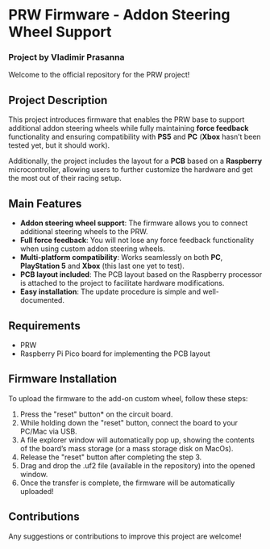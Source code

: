 # PRW Firmware - Addon Steering Wheel Support

### Project by Vladimir Prasanna

Welcome to the official repository for the PRW project!

## Project Description

This project introduces firmware that enables the PRW base to support additional addon steering wheels while fully maintaining **force feedback** functionality and ensuring compatibility with **PS5** and **PC** (**Xbox** hasn’t been tested yet, but it should work).

Additionally, the project includes the layout for a **PCB** based on a **Raspberry** microcontroller, allowing users to further customize the hardware and get the most out of their racing setup.

## Main Features

- **Addon steering wheel support**: The firmware allows you to connect additional steering wheels to the PRW.
- **Full force feedback**: You will not lose any force feedback functionality when using custom addon steering wheels.
- **Multi-platform compatibility**: Works seamlessly on both **PC**, **PlayStation 5** and **Xbox** (this last one yet to test).
- **PCB layout included**: The PCB layout based on the Raspberry processor is attached to the project to facilitate hardware modifications.
- **Easy installation**: The update procedure is simple and well-documented.

## Requirements

- PRW
- Raspberry Pi Pico board for implementing the PCB layout

## Firmware Installation

To upload the firmware to the add-on custom wheel, follow these steps:
1. Press the "reset" button* on the circuit board.
2. While holding down the "reset" button, connect the board to your PC/Mac via USB.
3. A file explorer window will automatically pop up, showing the contents of the board’s mass storage (or a mass storage disk on MacOs).
4. Release the "reset" button after completing the step 3.
5. Drag and drop the .uf2 file (available in the repository) into the opened window.
6. Once the transfer is complete, the firmware will be automatically uploaded!

## Contributions

Any suggestions or contributions to improve this project are welcome!

